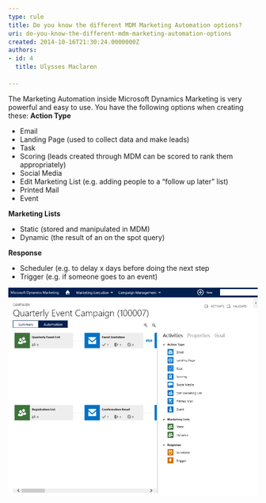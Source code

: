 ```yaml
---
type: rule
title: Do you know the different MDM Marketing Automation options?
uri: do-you-know-the-different-mdm-marketing-automation-options
created: 2014-10-16T21:30:24.0000000Z
authors:
- id: 4
  title: Ulysses Maclaren

---
```


The Marketing Automation inside Microsoft Dynamics Marketing is very powerful and easy to use. You have the following options when creating these: 
**Action Type**

- Email
- Landing Page (used to collect data and make leads)
- Task
- Scoring (leads created through MDM can be scored to rank them appropriately)
- Social Media
- Edit Marketing List (e.g. adding people to a “follow up later” list)
- Printed Mail
- Event


**Marketing Lists**

- Static (stored and manipulated in MDM)
- Dynamic (the result of an on the spot query)


**Response**

- Scheduler (e.g. to delay x days before doing the next step
- Trigger (e.g. if someone goes to an event)


![Simple drag and drop interface for creating automated marketing workflows](mdm-options.png)
